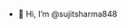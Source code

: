 - 👋 Hi, I’m @sujitsharma848

<!---
sujitsharma848/sujitsharma848 is a ✨ special ✨ repository because its `README.md` (this file) appears on your GitHub profile.
You can click the Preview link to take a look at your changes.
--->
